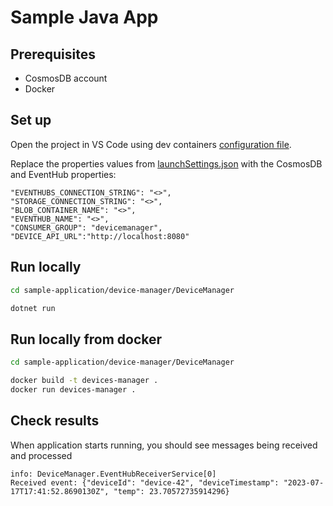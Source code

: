 # Sample Java App

## Prerequisites

- CosmosDB account
- Docker

## Set up

Open the project in VS Code using dev containers [configuration file](../../.devcontainer/devcontainer.json).

Replace the properties values from [launchSettings.json](Properties/launchSettings.json) with the CosmosDB and EventHub properties:

```text
"EVENTHUBS_CONNECTION_STRING": "<>",
"STORAGE_CONNECTION_STRING": "<>",
"BLOB_CONTAINER_NAME": "<>",
"EVENTHUB_NAME": "<>",
"CONSUMER_GROUP": "devicemanager",
"DEVICE_API_URL":"http://localhost:8080"
```

## Run locally

```bash
cd sample-application/device-manager/DeviceManager

dotnet run
```

## Run locally from docker

```bash
cd sample-application/device-manager/DeviceManager

docker build -t devices-manager .
docker run devices-manager .
```

## Check results

When application starts running, you should see messages being received and processed

```text
info: DeviceManager.EventHubReceiverService[0]
Received event: {"deviceId": "device-42", "deviceTimestamp": "2023-07-17T17:41:52.8690130Z", "temp": 23.70572735914296}
```
